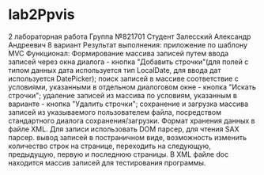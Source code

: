 # lab2Ppvis
2 лабораторная работа
Группа №821701
Студент Залесский Александр Андреевич
8 вариант
Результат выполнения: приложение по шаблону MVC
Функционал: Формирование массива записей путем ввода записей через окна диалога - кнопка "Добавить строчки"(для полей с типом данных дата используется тип LocalDate, для ввода дат используется DatePicker);
            поиск записей в массиве соответствие с условиями, указанными в отдельном диалоговом окне - кнопка "Искать строчки";
            удаление записей из массива по условиям, указанным в варианте - кнопка "Удалить строчки";
            сохранение и загрузка массива записей из указываемого пользователем файла, посредством стандартного диалога сохранения/загрузки. Формат хранения данных в файле XML. Для записи использовать DOM парсер, для чтения SAX парсер.
            вывод записей в постраничном виде, возможность изменить количество строк на странице, переходить на следующую, предыдущую, первую и последнюю страницы.
В XML файле doс находится массив записей для тестирования программы.
